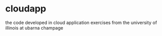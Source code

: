 # cloudapp
the code developed in cloud application exercises from the university of illinois at ubarna champage

